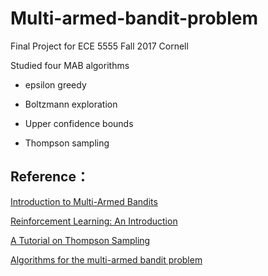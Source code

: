 # Multi-armed-bandit-problem

Final Project for ECE 5555 Fall 2017 Cornell

Studied four MAB algorithms

* epsilon greedy

* Boltzmann exploration

* Upper confidence bounds

* Thompson sampling

## Reference：

[Introduction to Multi-Armed Bandits](http://slivkins.com/work/MAB-book.pdf)

[Reinforcement Learning: An Introduction](http://ufal.mff.cuni.cz/~straka/courses/npfl114/2016/sutton-bookdraft2016sep.pdf)

[A Tutorial on Thompson Sampling](https://arxiv.org/abs/1707.02038)

[Algorithms for the multi-armed bandit problem](https://www.cs.mcgill.ca/~vkules/bandits.pdf)
